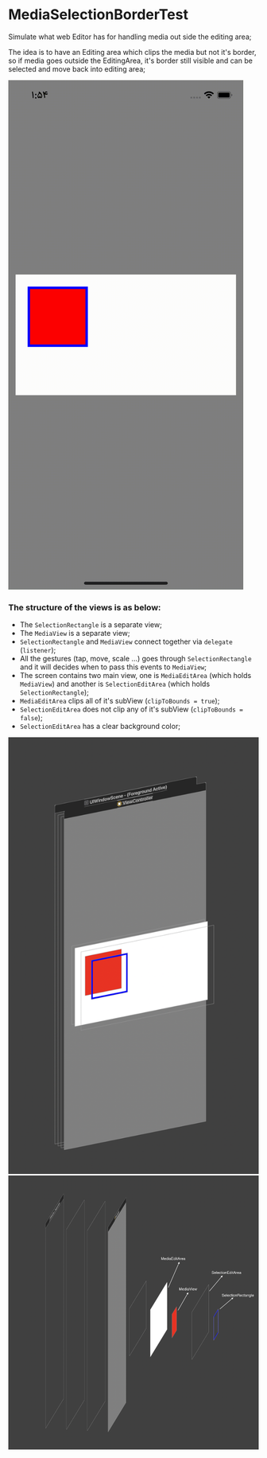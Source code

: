 # MediaSelectionBorderTest

Simulate what web Editor has for handling media out side the editing area;

The idea is to have an Editing area which clips the media but not it's border, so if media goes outside the EditingArea,
it's border still visible and can be selected and move back into editing area;

![demo](Photos/demo.gif)

### The structure of the views is as below:

* The `SelectionRectangle` is a separate view;
* The `MediaView` is a separate view;
* `SelectionRectangle` and `MediaView` connect together via `delegate` (`listener`);
* All the gestures (tap, move, scale ...) goes through `SelectionRectangle` and it will decides when to pass this events to `MediaView`;
* The screen contains two main view, one is `MediaEditArea` (which holds `MediaView`) and another is `SelectionEditArea` (which holds `SelectionRectangle`);
* `MediaEditArea` clips all of it's subView (`clipToBounds = true`);
* `SelectionEditArea` does not clip any of it's subView (`clipToBounds = false`);
* `SelectionEditArea` has a clear background color;

![shot1](Photos/shot1.png)
![shot2](Photos/shot2.png)
